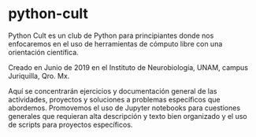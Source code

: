 # python-cult
Python Cult es un club de Python para principiantes donde nos enfocaremos en el uso de herramientas de cómputo libre con una orientación científica.

Creado en Junio de 2019 en el Instituto de Neurobiología, UNAM, campus Juriquilla, Qro. Mx.

Aquí se concentrarán ejercicios y documentación general de las actividades, proyectos  y soluciones a problemas específicos que abordemos. Promovemos el uso de Jupyter notebooks para cuestiones generales que requieran alta descripción y texto bien organizado y el uso de scripts para proyectos específicos.


